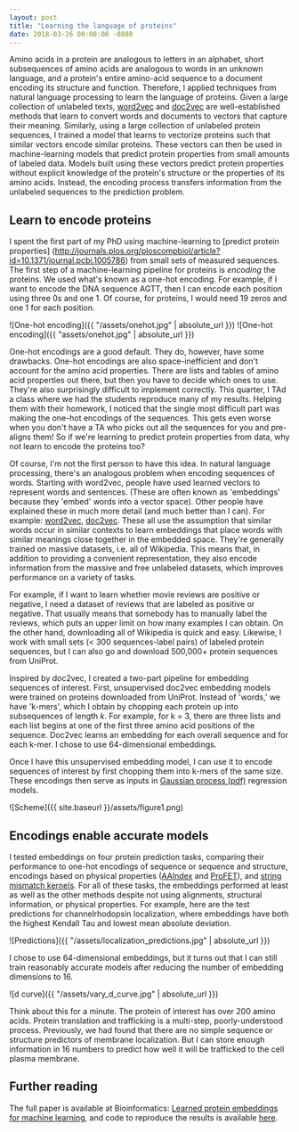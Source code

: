 ```yaml
---
layout: post
title: "Learning the language of proteins"
date: 2018-03-26 00:00:00 -0800
---
```



Amino acids in a protein are analogous to letters in an alphabet, short subsequences of amino acids are analogous to words in an unknown language, and a protein's entire amino-acid sequence to a document encoding its structure and function. Therefore, I applied techniques from natural language processing to learn the language of proteins. Given a large collection of unlabeled texts, [word2vec](https://papers.nips.cc/paper/5021-distributed-representations-of-words-and-phrases-and-their-compositionality.pdf) and [doc2vec](https://arxiv.org/abs/1405.4053) are well-established methods that learn to convert words and documents to vectors that capture their meaning. Similarly, using a large collection of unlabeled protein sequences, I trained a model that learns to vectorize proteins such that similar vectors encode similar proteins. These vectors can then be used in machine-learning models that predict protein properties from small amounts of labeled data. Models built using these vectors predict protein properties without explicit knowledge of the protein's structure or the properties of its amino acids. Instead, the encoding process transfers information from the unlabeled sequences to the prediction problem.

## Learn to encode proteins

I spent the first part of my PhD using machine-learning to [predict protein properties] (http://journals.plos.org/ploscompbiol/article?id=10.1371/journal.pcbi.1005786) from small sets of measured sequences. The first step of a machine-learning pipeline for proteins is *encoding* the proteins. We used what's known as a one-hot encoding. For example, if I want to encode the DNA sequence AGTT, then I can encode each position using three 0s and one 1. Of course, for proteins, I would need 19 zeros and one 1 for each position.

![One-hot encoding]({{ "/assets/onehot.jpg" | absolute_url }})
![One-hot encoding]({{ "assets/onehot.jpg" | absolute_url }})

One-hot encodings are a good default. They do, however, have some drawbacks. One-hot encodings are also space-inefficient and don't account for the amino acid properties. There are lists and tables of amino acid properties out there, but then you have to decide which ones to use. They're also surprisingly difficult to implement correctly. This quarter, I TAd a class where we had the students reproduce many of my results. Helping them with their homework, I noticed that the single most difficult part was making the one-hot encodings of the sequences. This gets even worse when you don't have a TA who picks out all the sequences for you and pre-aligns them!  So if we're learning to predict protein properties from data, why not learn to encode the proteins too?

Of course, I'm not the first person to have this idea. In natural language processing, there's an analogous problem when encoding sequences of words. Starting with word2vec, people have used learned vectors to represent words and sentences. (These are often known as 'embeddings' because they 'embed' words into a vector space). Other people have explained these in much more detail (and much better than I can). For example: [word2vec](https://blog.acolyer.org/2016/04/21/the-amazing-power-of-word-vectors/), [doc2vec](https://blog.acolyer.org/2016/06/01/distributed-representations-of-sentences-and-documents/). These all use the assumption that similar words occur in similar contexts to learn embeddings that place words with similar meanings close together in the embedded space. They're generally trained on massive datasets, i.e. all of Wikipedia. This means that, in addition to providing a convenient representation, they also encode information from the massive and free unlabeled datasets, which improves performance on a variety of tasks.

For example, if I want to learn whether movie reviews are positive or negative, I need a dataset of reviews that are labeled as positive or negative. That usually means that somebody has to manually label the reviews, which puts an upper limit on how many examples I can obtain. On the other hand, downloading all of Wikipedia is quick and easy. Likewise, I work with small sets (< 300 sequences-label pairs) of labeled protein sequences, but I can also go and download 500,000+ protein sequences from UniProt.

Inspired by doc2vec, I created a two-part pipeline for embedding sequences of interest. First, unsupervised doc2vec embedding models were trained on proteins downloaded from UniProt. Instead of 'words,' we have 'k-mers', which I obtain by chopping each protein up into subsequences of length *k*. For example, for k = 3, there are three lists and each list begins at one of the first three amino acid positions of the sequence. Doc2vec learns an embedding for each overall sequence and for each k-mer. I chose to use 64-dimensional embeddings.

Once I have this unsupervised embedding model, I can use it to encode sequences of interest by first chopping them into k-mers of the same size. These encodings then serve as inputs in [Gaussian process (pdf)](http://www.gaussianprocess.org/gpml/chapters/RW.pdf) regression models.

![Scheme]({{ site.baseurl }}/assets/figure1.png)


## Encodings enable accurate models

I tested embeddings on four protein prediction tasks, comparing their performance to one-hot encodings of sequence or sequence and structure, encodings based on physical properties ([AAIndex](https://www.ncbi.nlm.nih.gov/pubmed/9847231) and [ProFET](https://academic.oup.com/bioinformatics/article/31/21/3429/194375)), and [string mismatch kernels](https://academic.oup.com/bioinformatics/article/20/4/467/192308). For all of these tasks, the embeddings performed at least as well as the other methods despite not using alignments, structural information, or physical properties. For example, here are the test predictions for channelrhodopsin localization, where embeddings have both the highest Kendall Tau and lowest mean absolute deviation.

![Predictions]({{ "/assets/localization_predictions.jpg" | absolute_url }})

I chose to use 64-dimensional embeddings, but it turns out that I can still train reasonably accurate models after reducing the number of embedding dimensions to 16.

![d curve]({{ "/assets/vary_d_curve.jpg" | absolute_url }})

Think about this for a minute. The protein of interest has over 200 amino acids. Protein translation and trafficking is a multi-step, poorly-understood process. Previously, we had found that there are no simple sequence or structure predictors of membrane localization. But I can store enough information in 16 numbers to predict how well it will be trafficked to the cell plasma membrane.

## Further reading

The full paper is available at Bioinformatics:  [Learned protein embeddings for machine learning](https://academic.oup.com/bioinformatics/advance-article/doi/10.1093/bioinformatics/bty178/4951834?guestAccessKey=aa420938-7c4a-4c47-8763-bad82d936d10), and code to reproduce the results is available [here](https://github.com/fhalab/embeddings_reproduction).

